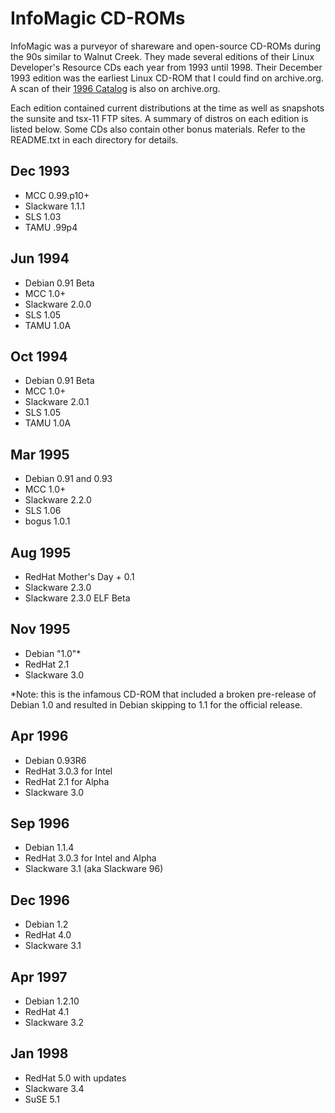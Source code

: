 # InfoMagic CD-ROMs

InfoMagic was a purveyor of shareware and open-source CD-ROMs during the 90s similar to Walnut Creek. They made several editions of their Linux Developer's Resource CDs each year from 1993 until 1998. Their December 1993 edition was the earliest Linux CD-ROM that I could find on archive.org. A scan of their [1996 Catalog](https://archive.org/details/InfoMagic1996CDROMCatalog/mode/2up) is also on archive.org.

Each edition contained current distributions at the time as well as snapshots the sunsite and tsx-11 FTP sites. A summary of distros on each edition is listed below. Some CDs also contain other bonus materials. Refer to the README.txt in each directory for details.

## Dec 1993

- MCC 0.99.p10+
- Slackware 1.1.1
- SLS 1.03
- TAMU .99p4

## Jun 1994

- Debian 0.91 Beta
- MCC 1.0+
- Slackware 2.0.0
- SLS 1.05
- TAMU 1.0A

## Oct 1994

- Debian 0.91 Beta
- MCC 1.0+
- Slackware 2.0.1
- SLS 1.05
- TAMU 1.0A

## Mar 1995

- Debian 0.91 and 0.93
- MCC 1.0+
- Slackware 2.2.0
- SLS 1.06
- bogus 1.0.1

## Aug 1995

- RedHat Mother's Day + 0.1
- Slackware 2.3.0
- Slackware 2.3.0 ELF Beta

## Nov 1995

- Debian "1.0"*
- RedHat 2.1
- Slackware 3.0

*Note: this is the infamous CD-ROM that included a broken pre-release of Debian 1.0 and resulted in Debian skipping to 1.1 for the official release.

## Apr 1996

- Debian 0.93R6
- RedHat 3.0.3 for Intel 
- RedHat 2.1 for Alpha
- Slackware 3.0

## Sep 1996

- Debian 1.1.4
- RedHat 3.0.3 for Intel and Alpha
- Slackware 3.1 (aka Slackware 96)

## Dec 1996

- Debian 1.2
- RedHat 4.0
- Slackware 3.1

## Apr 1997

- Debian 1.2.10
- RedHat 4.1
- Slackware 3.2

## Jan 1998

- RedHat 5.0 with updates
- Slackware 3.4
- SuSE 5.1